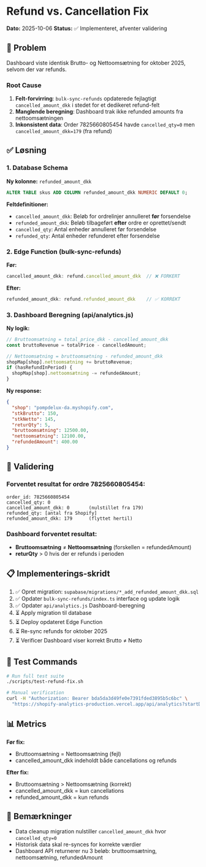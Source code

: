 # Refund vs. Cancellation Fix

**Dato:** 2025-10-06
**Status:** ✅ Implementeret, afventer validering

## 🐛 Problem

Dashboard viste identisk Brutto- og Nettoomsætning for oktober 2025, selvom der var refunds.

### Root Cause
1. **Felt-forvirring**: `bulk-sync-refunds` opdaterede fejlagtigt `cancelled_amount_dkk` i stedet for et dedikeret refund-felt
2. **Manglende beregning**: Dashboard trak ikke refunded amounts fra nettoomsætningen
3. **Inkonsistent data**: Order 7825660805454 havde `cancelled_qty=0` men `cancelled_amount_dkk=179` (fra refund)

## ✅ Løsning

### 1. Database Schema
**Ny kolonne:** `refunded_amount_dkk`
```sql
ALTER TABLE skus ADD COLUMN refunded_amount_dkk NUMERIC DEFAULT 0;
```

**Feltdefinitioner:**
- `cancelled_amount_dkk`: Beløb for ordrelinjer annulleret **før** forsendelse
- `refunded_amount_dkk`: Beløb tilbageført **efter** ordre er oprettet/sendt
- `cancelled_qty`: Antal enheder annulleret før forsendelse
- `refunded_qty`: Antal enheder refunderet efter forsendelse

### 2. Edge Function (bulk-sync-refunds)
**Før:**
```typescript
cancelled_amount_dkk: refund.cancelled_amount_dkk  // ❌ FORKERT
```

**Efter:**
```typescript
refunded_amount_dkk: refund.refunded_amount_dkk    // ✅ KORREKT
```

### 3. Dashboard Beregning (api/analytics.js)
**Ny logik:**
```javascript
// Bruttoomsætning = total_price_dkk - cancelled_amount_dkk
const bruttoRevenue = totalPrice - cancelledAmount;

// Nettoomsætning = bruttoomsætning - refunded_amount_dkk
shopMap[shop].nettoomsætning += bruttoRevenue;
if (hasRefundInPeriod) {
  shopMap[shop].nettoomsætning -= refundedAmount;
}
```

**Ny response:**
```json
{
  "shop": "pompdelux-da.myshopify.com",
  "stkBrutto": 150,
  "stkNetto": 145,
  "returQty": 5,
  "bruttoomsætning": 12500.00,
  "nettoomsætning": 12100.00,
  "refundedAmount": 400.00
}
```

## 🧪 Validering

### Forventet resultat for ordre 7825660805454:
```
order_id: 7825660805454
cancelled_qty: 0
cancelled_amount_dkk: 0       (nulstillet fra 179)
refunded_qty: [antal fra Shopify]
refunded_amount_dkk: 179      (flyttet hertil)
```

### Dashboard forventet resultat:
- **Bruttoomsætning** ≠ **Nettoomsætning** (forskellen = refundedAmount)
- **returQty** > 0 hvis der er refunds i perioden

## 📋 Implementerings-skridt

1. ✅ Opret migration: `supabase/migrations/*_add_refunded_amount_dkk.sql`
2. ✅ Opdater `bulk-sync-refunds/index.ts` interface og update logik
3. ✅ Opdater `api/analytics.js` Dashboard-beregning
4. ⏳ Apply migration til database
5. ⏳ Deploy opdateret Edge Function
6. ⏳ Re-sync refunds for oktober 2025
7. ⏳ Verificer Dashboard viser korrekt Brutto ≠ Netto

## 🔧 Test Commands

```bash
# Run full test suite
./scripts/test-refund-fix.sh

# Manual verification
curl -H "Authorization: Bearer bda5da3d49fe0e7391fded3895b5c6bc" \
  "https://shopify-analytics-production.vercel.app/api/analytics?startDate=2025-10-01&endDate=2025-10-31&type=dashboard-sku"
```

## 📊 Metrics

**Før fix:**
- Bruttoomsætning = Nettoomsætning (fejl)
- cancelled_amount_dkk indeholdt både cancellations og refunds

**Efter fix:**
- Bruttoomsætning > Nettoomsætning (korrekt)
- cancelled_amount_dkk = kun cancellations
- refunded_amount_dkk = kun refunds

## 🚨 Bemærkninger

- Data cleanup migration nulstiller `cancelled_amount_dkk` hvor `cancelled_qty=0`
- Historisk data skal re-synces for korrekte værdier
- Dashboard API returnerer nu 3 beløb: bruttoomsætning, nettoomsætning, refundedAmount
